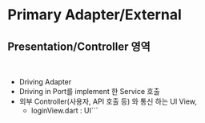 # Primary Adapter/External
## Presentation/Controller 영역
<br>

- Driving Adapter
- Driving in Port를 implement 한 Service 호출
- 외부 Controller(사용자, API 호출 등) 와 통신 하는 UI View, 
  - loginView.dart   : UI```